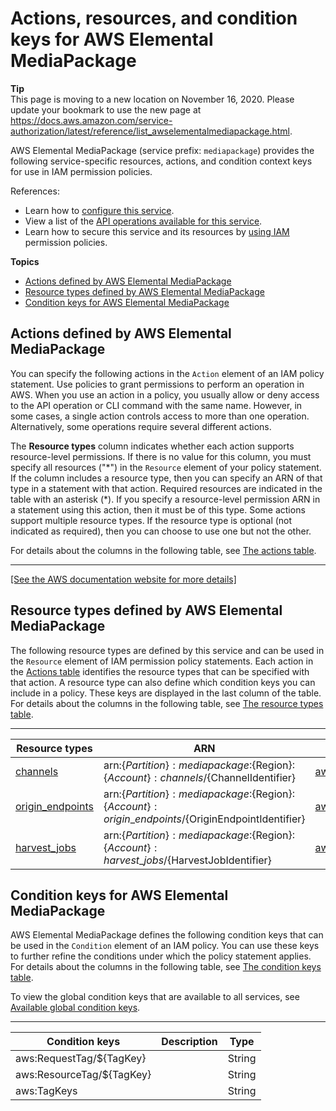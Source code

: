 # Actions, resources, and condition keys for AWS Elemental MediaPackage<a name="list_awselementalmediapackage"></a>

**Tip**  
This page is moving to a new location on November 16, 2020\. Please update your bookmark to use the new page at [https://docs\.aws\.amazon\.com/service\-authorization/latest/reference/list\_awselementalmediapackage\.html](https://docs.aws.amazon.com/service-authorization/latest/reference/list_awselementalmediapackage.html)\. 

AWS Elemental MediaPackage \(service prefix: `mediapackage`\) provides the following service\-specific resources, actions, and condition context keys for use in IAM permission policies\.

References:
+ Learn how to [configure this service](https://docs.aws.amazon.com/mediapackage/latest/ug/)\.
+ View a list of the [API operations available for this service](https://docs.aws.amazon.com/mediapackage/latest/apireference/)\.
+ Learn how to secure this service and its resources by [using IAM](https://docs.aws.amazon.com/mediapackage/latest/ug/setting-up.html#setting-up-create-iam-user) permission policies\.

**Topics**
+ [Actions defined by AWS Elemental MediaPackage](#awselementalmediapackage-actions-as-permissions)
+ [Resource types defined by AWS Elemental MediaPackage](#awselementalmediapackage-resources-for-iam-policies)
+ [Condition keys for AWS Elemental MediaPackage](#awselementalmediapackage-policy-keys)

## Actions defined by AWS Elemental MediaPackage<a name="awselementalmediapackage-actions-as-permissions"></a>

You can specify the following actions in the `Action` element of an IAM policy statement\. Use policies to grant permissions to perform an operation in AWS\. When you use an action in a policy, you usually allow or deny access to the API operation or CLI command with the same name\. However, in some cases, a single action controls access to more than one operation\. Alternatively, some operations require several different actions\.

The **Resource types** column indicates whether each action supports resource\-level permissions\. If there is no value for this column, you must specify all resources \("\*"\) in the `Resource` element of your policy statement\. If the column includes a resource type, then you can specify an ARN of that type in a statement with that action\. Required resources are indicated in the table with an asterisk \(\*\)\. If you specify a resource\-level permission ARN in a statement using this action, then it must be of this type\. Some actions support multiple resource types\. If the resource type is optional \(not indicated as required\), then you can choose to use one but not the other\.

For details about the columns in the following table, see [The actions table](reference_policies_actions-resources-contextkeys.md#actions_table)\.


****  
[\[See the AWS documentation website for more details\]](http://docs.aws.amazon.com/IAM/latest/UserGuide/list_awselementalmediapackage.html)

## Resource types defined by AWS Elemental MediaPackage<a name="awselementalmediapackage-resources-for-iam-policies"></a>

The following resource types are defined by this service and can be used in the `Resource` element of IAM permission policy statements\. Each action in the [Actions table](#awselementalmediapackage-actions-as-permissions) identifies the resource types that can be specified with that action\. A resource type can also define which condition keys you can include in a policy\. These keys are displayed in the last column of the table\. For details about the columns in the following table, see [The resource types table](reference_policies_actions-resources-contextkeys.md#resources_table)\.


****  

| Resource types | ARN | Condition keys | 
| --- | --- | --- | 
|   [ channels ](https://docs.aws.amazon.com/mediapackage/latest/ug/channels.html)  |  arn:$\{Partition\}:mediapackage:$\{Region\}:$\{Account\}:channels/$\{ChannelIdentifier\}  |   [ aws:ResourceTag/$\{TagKey\} ](#awselementalmediapackage-aws_ResourceTag___TagKey_)   | 
|   [ origin\_endpoints ](https://docs.aws.amazon.com/mediapackage/latest/ug/endpoints.html)  |  arn:$\{Partition\}:mediapackage:$\{Region\}:$\{Account\}:origin\_endpoints/$\{OriginEndpointIdentifier\}  |   [ aws:ResourceTag/$\{TagKey\} ](#awselementalmediapackage-aws_ResourceTag___TagKey_)   | 
|   [ harvest\_jobs ](https://docs.aws.amazon.com/mediapackage/latest/ug/harvest-jobs.html)  |  arn:$\{Partition\}:mediapackage:$\{Region\}:$\{Account\}:harvest\_jobs/$\{HarvestJobIdentifier\}  |   [ aws:ResourceTag/$\{TagKey\} ](#awselementalmediapackage-aws_ResourceTag___TagKey_)   | 

## Condition keys for AWS Elemental MediaPackage<a name="awselementalmediapackage-policy-keys"></a>

AWS Elemental MediaPackage defines the following condition keys that can be used in the `Condition` element of an IAM policy\. You can use these keys to further refine the conditions under which the policy statement applies\. For details about the columns in the following table, see [The condition keys table](reference_policies_actions-resources-contextkeys.md#context_keys_table)\.

To view the global condition keys that are available to all services, see [Available global condition keys](reference_policies_condition-keys.html#AvailableKeys)\.


****  

| Condition keys | Description | Type | 
| --- | --- | --- | 
|   aws:RequestTag/$\{TagKey\}  |  | String | 
|   aws:ResourceTag/$\{TagKey\}  |  | String | 
|   aws:TagKeys  |  | String | 
